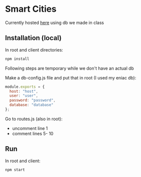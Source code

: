 # Smart Cities

Currently hosted [here](https://intense-hollows-59794.herokuapp.com/dashboard) using db we made in class

## Installation (local)

In root and client directories:

```bash
npm install
```

Following steps are temporary while we don't have an actual db

Make a db-config.js file and put that in root (I used my eniac db):
```javascript
module.exports = {
  host: "host",
  user: "user",
  password: "password",
  database: "database"
};
```
Go to routes.js (also in root):
- uncomment line 1
- comment lines 5- 10


## Run

In root and client:

```bash
npm start
```
